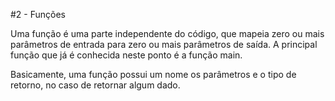 #2 - Funções

Uma função é uma parte independente do código, que mapeia zero ou mais parâmetros de entrada para zero ou mais parâmetros de saída. A principal função que já é conhecida neste ponto é a função main.

Basicamente, uma função possui um nome os parâmetros e o tipo de retorno, no caso de retornar algum dado.
